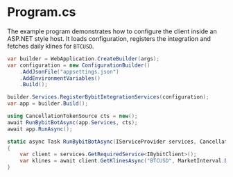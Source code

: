 # Program.cs

The example program demonstrates how to configure the client inside an ASP.NET style host. It loads configuration, registers the integration and fetches daily klines for `BTCUSD`.

```csharp
var builder = WebApplication.CreateBuilder(args);
var configuration = new ConfigurationBuilder()
    .AddJsonFile("appsettings.json")
    .AddEnvironmentVariables()
    .Build();

builder.Services.RegisterBybitIntegrationServices(configuration);
var app = builder.Build();

using CancellationTokenSource cts = new();
await RunBybitBotAsync(app.Services, cts);
await app.RunAsync();

static async Task RunBybitBotAsync(IServiceProvider services, CancellationTokenSource cts)
{
    var client = services.GetRequiredService<IBybitClient>();
    var klines = await client.GetKlinesAsync("BTCUSD", MarketInterval.Daily);
}
```
